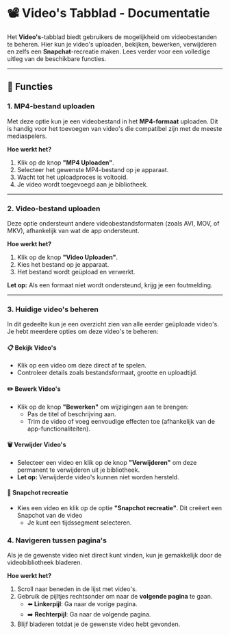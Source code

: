 # 📽️ Video's Tabblad - Documentatie

Het **Video's**-tabblad biedt gebruikers de mogelijkheid om videobestanden te beheren. Hier kun je video's uploaden, bekijken, bewerken, verwijderen en zelfs een **Snapchat**-recreatie maken. Lees verder voor een volledige uitleg van de beschikbare functies.

---

## 🌟 Functies

### 1. **MP4-bestand uploaden**
Met deze optie kun je een videobestand in het **MP4-formaat** uploaden. Dit is handig voor het toevoegen van video's die compatibel zijn met de meeste mediaspelers.

**Hoe werkt het?**
1. Klik op de knop **"MP4 Uploaden"**.
2. Selecteer het gewenste MP4-bestand op je apparaat.
3. Wacht tot het uploadproces is voltooid.
4. Je video wordt toegevoegd aan je bibliotheek.

---

### 2. **Video-bestand uploaden**
Deze optie ondersteunt andere videobestandsformaten (zoals AVI, MOV, of MKV), afhankelijk van wat de app ondersteunt.

**Hoe werkt het?**
1. Klik op de knop **"Video Uploaden"**.
2. Kies het bestand op je apparaat.
3. Het bestand wordt geüpload en verwerkt.

**Let op:** Als een formaat niet wordt ondersteund, krijg je een foutmelding.

---

### 3. **Huidige video's beheren**
In dit gedeelte kun je een overzicht zien van alle eerder geüploade video's. Je hebt meerdere opties om deze video's te beheren:

#### 📋 **Bekijk Video's**
- Klik op een video om deze direct af te spelen.
- Controleer details zoals bestandsformaat, grootte en uploadtijd.

#### ✏️ **Bewerk Video's**
- Klik op de knop **"Bewerken"** om wijzigingen aan te brengen:
  - Pas de titel of beschrijving aan.
  - Trim de video of voeg eenvoudige effecten toe (afhankelijk van de app-functionaliteiten).

#### 🗑️ **Verwijder Video's**
- Selecteer een video en klik op de knop **"Verwijderen"** om deze permanent te verwijderen uit je bibliotheek.
- **Let op:** Verwijderde video's kunnen niet worden hersteld.

#### 🔄 **Snapchot recreatie**
- Kies een video en klik op de optie **"Snapchot recreatie"**. Dit creëert een Snapchot van de video 
  - Je kunt een tijdssegment selecteren.
### 4. **Navigeren tussen pagina's**
Als je de gewenste video niet direct kunt vinden, kun je gemakkelijk door de videobibliotheek bladeren.

**Hoe werkt het?**
1. Scroll naar beneden in de lijst met video's.
2. Gebruik de pijltjes rechtsonder om naar de **volgende pagina** te gaan.
   - ⬅️ **Linkerpijl**: Ga naar de vorige pagina.
   - ➡️ **Rechterpijl**: Ga naar de volgende pagina.
3. Blijf bladeren totdat je de gewenste video hebt gevonden.
 

